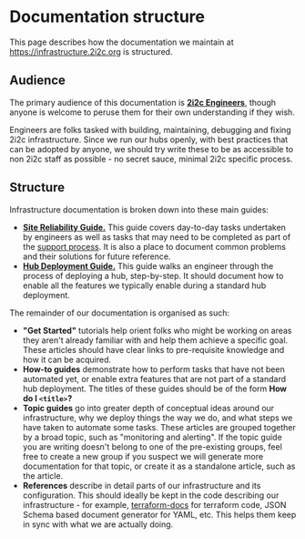 # Documentation structure

This page describes how the documentation we maintain at
<https://infrastructure.2i2c.org> is structured.

## Audience

The primary audience of this documentation is
[**2i2c Engineers**](https://compass.2i2c.org/en/latest/engineering/structure.html#open-source-infrastructure-engineer),
though anyone is welcome to peruse them for their own understanding if they wish.

Engineers are folks tasked with building, maintaining, debugging and fixing
2i2c infrastructure. Since we run our hubs openly, with best practices that can
be adopted by anyone, we should try write these to be as accessible to
non 2i2c staff as possible - no secret sauce, minimal 2i2c specific
process.

## Structure

Infrastructure documentation is broken down into these main guides:

- [**Site Reliability Guide.**](sre-guide) This guide covers day-to-day tasks
  undertaken by engineers as well as tasks that may need to be completed as part
  of the
  [support process](https://team-compass.2i2c.org/en/latest/projects/managed-hubs/support.html).
  It is also a place to document common problems and their solutions for future
  reference.
- [**Hub Deployment Guide.**](hub-deployment-guide) This guide walks an engineer
  through the process of deploying a hub, step-by-step. It should document how
  to enable all the features we typically enable during a standard hub deployment.

The remainder of our documentation is organised as such:

- **"Get Started"** tutorials help orient folks who might be working on areas
  they aren't already familiar with and help them achieve a specific goal. These
  articles should have clear links to pre-requisite knowledge and how it can be
  acquired.
- **How-to guides** demonstrate how to perform tasks that have not been automated
  yet, or enable extra features that are not part of a standard hub deployment.
  The titles of these guides should be of the form **How do I `<title>`?**
- **Topic guides** go into greater depth of conceptual ideas around our
  infrastructure, why we deploy things the way we do, and what steps we have
  taken to automate some tasks. These articles are grouped together by a broad
  topic, such as "monitoring and alerting". If the topic guide you are writing
  doesn't belong to one of the pre-existing groups, feel free to create a new
  group if you suspect we will generate more documentation for that topic, or
  create it as a standalone article, such as the [](hub-features) article.
- **References** describe in detail parts of our infrastructure and its
  configuration. This should ideally be kept in the code describing our
  infrastructure - for example,
  [terraform-docs](https://github.com/terraform-docs/terraform-docs) for
  terraform code, JSON Schema based document generator for YAML, etc. This helps
  them keep in sync with what we are actually doing.
